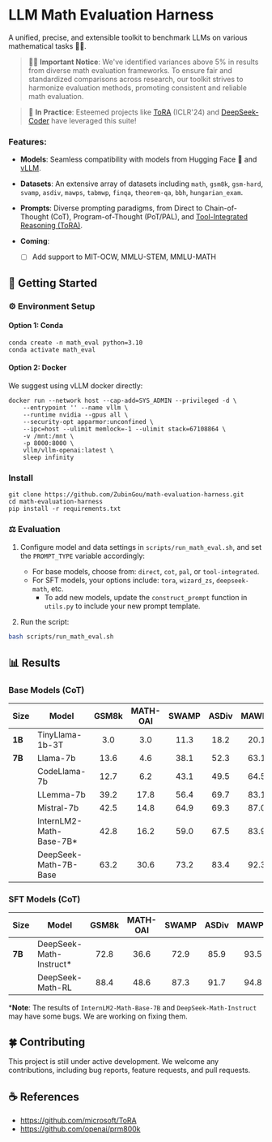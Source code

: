 # LLM Math Evaluation Harness

A unified, precise, and extensible toolkit to benchmark LLMs on various mathematical tasks 🧮✨.

> 🔴🚀 **Important Notice**: We've identified variances above 5% in results from diverse math evaluation frameworks. To ensure fair and standardized comparisons across research, our toolkit strives to harmonize evaluation methods, promoting consistent and reliable math evaluation.

> 🌟 **In Practice**: Esteemed projects like [ToRA](https://github.com/microsoft/ToRA) (ICLR'24) and [DeepSeek-Coder](https://github.com/deepseek-ai/DeepSeek-Coder/tree/main/Evaluation/PAL-Math) have leveraged this suite!

### Features:

- **Models**: Seamless compatibility with models from Hugging Face 🤗 and [vLLM](https://github.com/vllm-project/vllm).

- **Datasets**: An extensive array of datasets including `math`, `gsm8k`, `gsm-hard`, `svamp`, `asdiv`, `mawps`, `tabmwp`, `finqa`, `theorem-qa`, `bbh`, `hungarian_exam`.

- **Prompts**: Diverse prompting paradigms, from Direct to Chain-of-Thought (CoT), Program-of-Thought (PoT/PAL), and [Tool-Integrated Reasoning (ToRA)](https://github.com/microsoft/ToRA).


- **Coming**:

    - [ ] Add support to MIT-OCW, MMLU-STEM, MMLU-MATH


## 🚀 Getting Started

### ⚙️ Environment Setup

#### Option 1: Conda

```
conda create -n math_eval python=3.10
conda activate math_eval
```

#### Option 2: Docker

We suggest using vLLM docker directly:

```
docker run --network host --cap-add=SYS_ADMIN --privileged -d \
    --entrypoint '' --name vllm \
    --runtime nvidia --gpus all \
    --security-opt apparmor:unconfined \
    --ipc=host --ulimit memlock=-1 --ulimit stack=67108864 \
    -v /mnt:/mnt \
    -p 8000:8000 \
    vllm/vllm-openai:latest \
    sleep infinity
```

### Install

```
git clone https://github.com/ZubinGou/math-evaluation-harness.git
cd math-evaluation-harness
pip install -r requirements.txt
```

### ⚖️ Evaluation

1. Configure model and data settings in `scripts/run_math_eval.sh`, and set the `PROMPT_TYPE` variable accordingly:
   - For base models, choose from: `direct`, `cot`, `pal`, or `tool-integrated`.
   - For SFT models, your options include: `tora`, `wizard_zs`, `deepseek-math`, etc.
     - To add new models, update the `construct_prompt` function in `utils.py` to include your new prompt template.
  
2. Run the script:

```bash  
bash scripts/run_math_eval.sh
```

## 📊 Results

### Base Models (CoT)

| Size     | Model                  | GSM8k | MATH-OAI | SWAMP | ASDiv | MAWPS |  AVG |
|----------|------------------------|:-----:|:--------:|:-----:|:-----:|:-----:|:-----:|
| **1B**   | TinyLlama-1b-3T        |  3.0  |    3.0   | 11.3  | 18.2  | 20.1  | 11.1  |
| **7B**   | Llama-7b               | 13.6  |    4.6   | 38.1  | 52.3  | 63.1  | 34.3  |
|          | CodeLlama-7b           | 12.7  |    6.2   | 43.1  | 49.5  | 64.5  | 35.2  |
|          | LLemma-7b              | 39.2  |   17.8   | 56.4  | 69.7  | 83.1  | 53.3  |
|          | Mistral-7b             | 42.5  |   14.8   | 64.9  | 69.3  | 87.0  | 55.7  |
|          | InternLM2-Math-Base-7B* | 42.8  |   16.2   | 59.0  | 67.5  | 83.9  | 53.9  |
|          | DeepSeek-Math-7B-Base  | 63.2  |   30.6   | 73.2  | 83.4  | 92.3  | 68.5  |

### SFT Models (CoT)

| Size     | Model                  | GSM8k | MATH-OAI | SWAMP | ASDiv | MAWPS |  AVG |
|----------|------------------------|:-----:|:--------:|:-----:|:-----:|:-----:|:-----:|
| **7B**   | DeepSeek-Math-Instruct* | 72.8  |   36.6   | 72.9  | 85.9  | 93.5  | 72.3  |
|          | DeepSeek-Math-RL       | 88.4  |   48.6   | 87.3  | 91.7  | 94.8  | 82.2  | 

***Note**: The results of `InternLM2-Math-Base-7B` and `DeepSeek-Math-Instruct` may have some bugs. We are working on fixing them.
 

## 🍀 Contributing

This project is still under active development. We welcome any contributions, including bug reports, feature requests, and pull requests.


## ☕️ References

- https://github.com/microsoft/ToRA
- https://github.com/openai/prm800k

